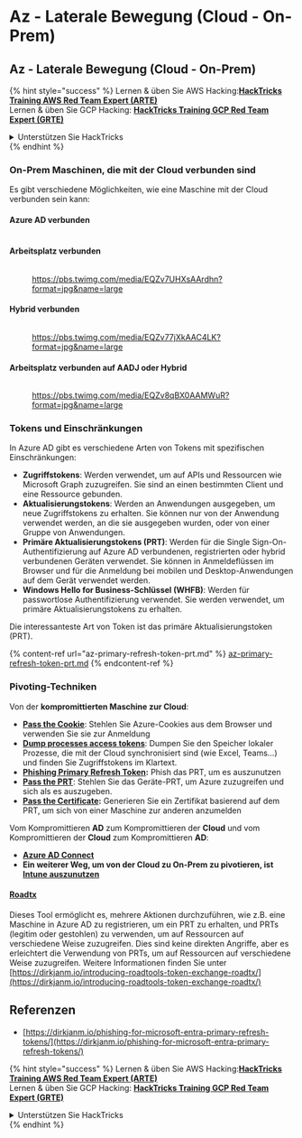 # Az - Laterale Bewegung (Cloud - On-Prem)

## Az - Laterale Bewegung (Cloud - On-Prem)

{% hint style="success" %}
Lernen & üben Sie AWS Hacking:<img src="../../../.gitbook/assets/image (1) (1) (1).png" alt="" data-size="line">[**HackTricks Training AWS Red Team Expert (ARTE)**](https://training.hacktricks.xyz/courses/arte)<img src="../../../.gitbook/assets/image (1) (1) (1).png" alt="" data-size="line">\
Lernen & üben Sie GCP Hacking: <img src="../../../.gitbook/assets/image (2).png" alt="" data-size="line">[**HackTricks Training GCP Red Team Expert (GRTE)**<img src="../../../.gitbook/assets/image (2).png" alt="" data-size="line">](https://training.hacktricks.xyz/courses/grte)

<details>

<summary>Unterstützen Sie HackTricks</summary>

* Überprüfen Sie die [**Abonnementpläne**](https://github.com/sponsors/carlospolop)!
* **Treten Sie der** 💬 [**Discord-Gruppe**](https://discord.gg/hRep4RUj7f) oder der [**Telegram-Gruppe**](https://t.me/peass) bei oder **folgen** Sie uns auf **Twitter** 🐦 [**@hacktricks\_live**](https://twitter.com/hacktricks_live)**.**
* **Teilen Sie Hacking-Tricks, indem Sie PRs an die** [**HackTricks**](https://github.com/carlospolop/hacktricks) und [**HackTricks Cloud**](https://github.com/carlospolop/hacktricks-cloud) GitHub-Repos senden.

</details>
{% endhint %}

### On-Prem Maschinen, die mit der Cloud verbunden sind

Es gibt verschiedene Möglichkeiten, wie eine Maschine mit der Cloud verbunden sein kann:

#### Azure AD verbunden

<figure><img src="../../../.gitbook/assets/image (259).png" alt=""><figcaption></figcaption></figure>

#### Arbeitsplatz verbunden

<figure><img src="../../../.gitbook/assets/image (222).png" alt=""><figcaption><p><a href="https://pbs.twimg.com/media/EQZv7UHXsAArdhn?format=jpg&#x26;name=large">https://pbs.twimg.com/media/EQZv7UHXsAArdhn?format=jpg&#x26;name=large</a></p></figcaption></figure>

#### Hybrid verbunden

<figure><img src="../../../.gitbook/assets/image (178).png" alt=""><figcaption><p><a href="https://pbs.twimg.com/media/EQZv77jXkAAC4LK?format=jpg&#x26;name=large">https://pbs.twimg.com/media/EQZv77jXkAAC4LK?format=jpg&#x26;name=large</a></p></figcaption></figure>

#### Arbeitsplatz verbunden auf AADJ oder Hybrid

<figure><img src="../../../.gitbook/assets/image (252).png" alt=""><figcaption><p><a href="https://pbs.twimg.com/media/EQZv8qBX0AAMWuR?format=jpg&#x26;name=large">https://pbs.twimg.com/media/EQZv8qBX0AAMWuR?format=jpg&#x26;name=large</a></p></figcaption></figure>

### Tokens und Einschränkungen <a href="#tokens-and-limitations" id="tokens-and-limitations"></a>

In Azure AD gibt es verschiedene Arten von Tokens mit spezifischen Einschränkungen:

* **Zugriffstokens**: Werden verwendet, um auf APIs und Ressourcen wie Microsoft Graph zuzugreifen. Sie sind an einen bestimmten Client und eine Ressource gebunden.
* **Aktualisierungstokens**: Werden an Anwendungen ausgegeben, um neue Zugriffstokens zu erhalten. Sie können nur von der Anwendung verwendet werden, an die sie ausgegeben wurden, oder von einer Gruppe von Anwendungen.
* **Primäre Aktualisierungstokens (PRT)**: Werden für die Single Sign-On-Authentifizierung auf Azure AD verbundenen, registrierten oder hybrid verbundenen Geräten verwendet. Sie können in Anmeldeflüssen im Browser und für die Anmeldung bei mobilen und Desktop-Anwendungen auf dem Gerät verwendet werden.
* **Windows Hello for Business-Schlüssel (WHFB)**: Werden für passwortlose Authentifizierung verwendet. Sie werden verwendet, um primäre Aktualisierungstokens zu erhalten.

Die interessanteste Art von Token ist das primäre Aktualisierungstoken (PRT).

{% content-ref url="az-primary-refresh-token-prt.md" %}
[az-primary-refresh-token-prt.md](az-primary-refresh-token-prt.md)
{% endcontent-ref %}

### Pivoting-Techniken

Von der **kompromittierten Maschine zur Cloud**:

* [**Pass the Cookie**](az-pass-the-cookie.md): Stehlen Sie Azure-Cookies aus dem Browser und verwenden Sie sie zur Anmeldung
* [**Dump processes access tokens**](az-processes-memory-access-token.md): Dumpen Sie den Speicher lokaler Prozesse, die mit der Cloud synchronisiert sind (wie Excel, Teams...) und finden Sie Zugriffstokens im Klartext.
* [**Phishing Primary Refresh Token**](az-phishing-primary-refresh-token-microsoft-entra.md)**:** Phish das PRT, um es auszunutzen
* [**Pass the PRT**](pass-the-prt.md): Stehlen Sie das Geräte-PRT, um Azure zuzugreifen und sich als es auszugeben.
* [**Pass the Certificate**](az-pass-the-certificate.md)**:** Generieren Sie ein Zertifikat basierend auf dem PRT, um sich von einer Maschine zur anderen anzumelden

Vom Kompromittieren **AD** zum Kompromittieren der **Cloud** und vom Kompromittieren der **Cloud** zum Kompromittieren **AD**:

* [**Azure AD Connect**](azure-ad-connect-hybrid-identity/)
* **Ein weiterer Weg, um von der Cloud zu On-Prem zu pivotieren, ist** [**Intune auszunutzen**](../az-services/intune.md)

#### [Roadtx](https://github.com/dirkjanm/ROADtools)

Dieses Tool ermöglicht es, mehrere Aktionen durchzuführen, wie z.B. eine Maschine in Azure AD zu registrieren, um ein PRT zu erhalten, und PRTs (legitim oder gestohlen) zu verwenden, um auf Ressourcen auf verschiedene Weise zuzugreifen. Dies sind keine direkten Angriffe, aber es erleichtert die Verwendung von PRTs, um auf Ressourcen auf verschiedene Weise zuzugreifen. Weitere Informationen finden Sie unter [https://dirkjanm.io/introducing-roadtools-token-exchange-roadtx/](https://dirkjanm.io/introducing-roadtools-token-exchange-roadtx/)

## Referenzen

* [https://dirkjanm.io/phishing-for-microsoft-entra-primary-refresh-tokens/](https://dirkjanm.io/phishing-for-microsoft-entra-primary-refresh-tokens/)

{% hint style="success" %}
Lernen & üben Sie AWS Hacking:<img src="../../../.gitbook/assets/image (1) (1) (1).png" alt="" data-size="line">[**HackTricks Training AWS Red Team Expert (ARTE)**](https://training.hacktricks.xyz/courses/arte)<img src="../../../.gitbook/assets/image (1) (1) (1).png" alt="" data-size="line">\
Lernen & üben Sie GCP Hacking: <img src="../../../.gitbook/assets/image (2).png" alt="" data-size="line">[**HackTricks Training GCP Red Team Expert (GRTE)**<img src="../../../.gitbook/assets/image (2).png" alt="" data-size="line">](https://training.hacktricks.xyz/courses/grte)

<details>

<summary>Unterstützen Sie HackTricks</summary>

* Überprüfen Sie die [**Abonnementpläne**](https://github.com/sponsors/carlospolop)!
* **Treten Sie der** 💬 [**Discord-Gruppe**](https://discord.gg/hRep4RUj7f) oder der [**Telegram-Gruppe**](https://t.me/peass) bei oder **folgen** Sie uns auf **Twitter** 🐦 [**@hacktricks\_live**](https://twitter.com/hacktricks_live)**.**
* **Teilen Sie Hacking-Tricks, indem Sie PRs an die** [**HackTricks**](https://github.com/carlospolop/hacktricks) und [**HackTricks Cloud**](https://github.com/carlospolop/hacktricks-cloud) GitHub-Repos senden.

</details>
{% endhint %}
